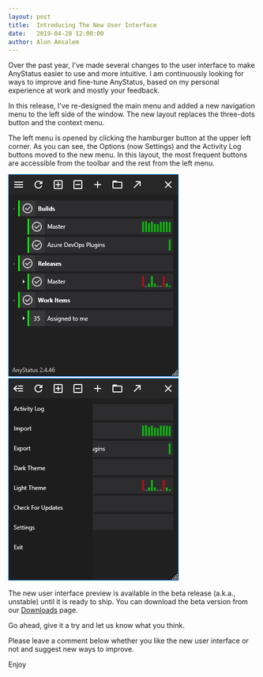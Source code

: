 ```yaml
---
layout: post
title:  Introducing The New User Interface
date:   2019-04-20 12:00:00
author: Alon Amsalem
---
```


Over the past year, I've made several changes to the user interface to make AnyStatus easier to use and more intuitive.
I am continuously looking for ways to improve and fine-tune AnyStatus, based on my personal experience at work and mostly your feedback.

In this release, I've re-designed the main menu and added a new navigation menu to the left side of the window. The new layout replaces the three-dots button and the context menu.

The left menu is opened by clicking the hamburger button at the upper left corner.
As you can see, the Options (now Settings) and the Activity Log buttons moved to the new menu.
In this layout, the most frequent buttons are accessible from the toolbar and the rest from the left menu.

<div class="row">
    <div class="col-md-4"><img src="/assets/images/screenshots/anystatus-2.4.46-azure-devops.png"/></div>
    <div class="col-md-4"><img src="/assets/images/screenshots/anystatus-2.4.46-azure-devops-left-menu.png"/></div>
</div>

<p></p>

The new user interface preview is available in the beta release (a.k.a., unstable) until it is ready to ship.
You can download the beta version from our [Downloads](/downloads) page.

Go ahead, give it a try and let us know what you think.

Please leave a comment below whether you like the new user interface or not and suggest new ways to improve.

Enjoy
